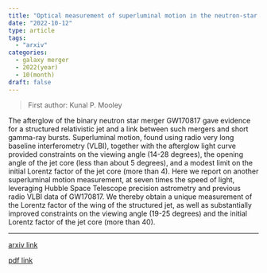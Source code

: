 ```yaml
---
title: "Optical measurement of superluminal motion in the neutron-star merger GW170817"
date: "2022-10-12"
type: article
tags:
  - "arxiv"
categories:
  - galaxy merger
  - 2022(year)
  - 10(month)
draft: false
---
```

> First author: Kunal P. Mooley

 The afterglow of the binary neutron star merger GW170817 gave evidence for a
structured relativistic jet and a link between such mergers and short gamma-ray
bursts. Superluminal motion, found using radio very long baseline
interferometry (VLBI), together with the afterglow light curve provided
constraints on the viewing angle (14-28 degrees), the opening angle of the jet
core (less than about 5 degrees), and a modest limit on the initial Lorentz
factor of the jet core (more than 4). Here we report on another superluminal
motion measurement, at seven times the speed of light, leveraging Hubble Space
Telescope precision astrometry and previous radio VLBI data of GW170817. We
thereby obtain a unique measurement of the Lorentz factor of the wing of the
structured jet, as well as substantially improved constraints on the viewing
angle (19-25 degrees) and the initial Lorentz factor of the jet core (more than
40).

---
[arxiv link](http://arxiv.org/abs/2210.06568v1)

[pdf link](http://arxiv.org/pdf/2210.06568v1)